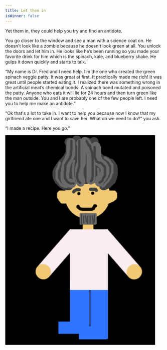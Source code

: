 ```yaml
---
title: Let them in
isWinner: false
---
```


Yet them in, they could help you try and find an antidote.

You go closer to the window and see a man with a science coat on. He doesn't look like a zombie because he doesn't look green at all. You unlock the doors and let him in. He looks like he’s been running so you made your favorite drink for him which is the spinach, kale, and blueberry shake. He gulps it down quickly and starts to talk.

“My name is Dr. Fred and I need help. I’m the one who created the green spinach veggie patty. It was great at first. It practically made me rich! It was great until people started eating it. I realized there was something wrong in the artificial meat’s chemical bonds. A spinach bond mutated and poisoned the patty. Anyone who eats it will lie for 24 hours and then turn green like the man outside. You and I are probably one of the few people left. I need you to help me make an antidote.”

“Ok that's a lot to take in. I want to help you because now I know that my girlfriend ate one and I want to save her. What do we need to do?” you ask.

“I made a recipe. Here you go.”

![happyfred](happyfred.png) 


